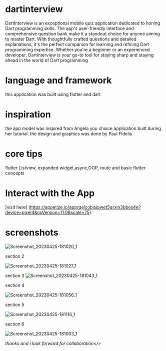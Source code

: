 # dartinterview
DartInterview is an exceptional mobile quiz application dedicated to honing Dart programming skills. The app's user-friendly interface and comprehensive question bank make it a standout choice for anyone aiming to master Dart. With thoughtfully crafted questions and detailed explanations, it's the perfect companion for learning and refining Dart programming expertise. Whether you're a beginner or an experienced developer, DartInterview is your go-to tool for staying sharp and staying ahead in the world of Dart programming
# language and framework
this application was built using flutter and dart
# inspiration
the app model  was inspired from Angela you choice application
built during her tutorial.
the design and graphics was done by Paul Fidelis
# core tips
flutter Listview, expanded widget,async,OOP, route and basic flutter concepts


# Interact with the App 

[visit here] (https://appetize.io/app/qelcobjsjpwet5qrxin3bbes4e?device=pixel4&osVersion=11.0&scale=75)



# screenshots 
![Screenshot_20230425-181020_1](https://github.com/fidelmak/dartinterview/assets/64453973/33ca54b1-48a8-4f62-9d60-0edbc09d3cf0)

section 2

![Screenshot_20230425-181027_1](https://github.com/fidelmak/dartinterview/assets/64453973/fce1d395-a04b-4c3f-93e1-ad8ee4be3a43)

section 3
![Screenshot_20230425-181043_1](https://github.com/fidelmak/dartinterview/assets/64453973/89cd44f9-321a-4aef-93d7-d389430f18af)

section 4

![Screenshot_20230425-181056_1](https://github.com/fidelmak/dartinterview/assets/64453973/e264bc7c-9fe3-4520-bd32-89cd49776090)

section 5

![Screenshot_20230425-181116_1](https://github.com/fidelmak/dartinterview/assets/64453973/89bc44a3-1582-4f14-8d69-614664fd8dfa)


section 6

![Screenshot_20230425-181003_1](https://github.com/fidelmak/dartinterview/assets/64453973/1d2c6281-b9da-417c-a67b-6660b6a9b2f6)

<i> thanks and i look forward for collaboration</>
